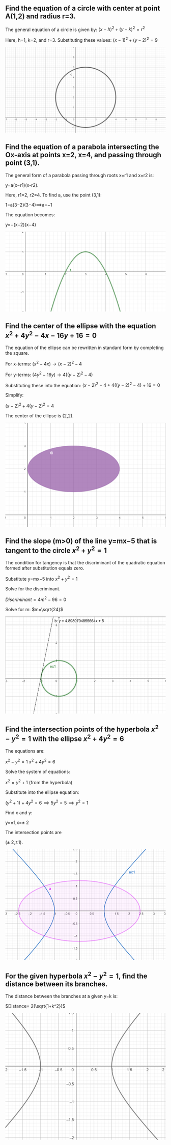 
## Find the equation of a circle with center at point A(1,2) and radius r=3.

The general equation of a circle is given by: $(x-h)^2+(y-k)^2=r^2$
 
Here, h=1, k=2, and r=3. Substituting these values: $(x-1)^2+(y-2)^2=9$

![Círcle generated](Exercises_Mathematics/Circle_1.png)


## Find the equation of a parabola intersecting the Ox-axis at points x=2, x=4, and passing through point (3,1).

The general form of a parabola passing through roots x=r1 and x=r2 is: 

y=a(x−r1)(x-r2).

 
Here, r1=2, r2=4. To find a, use the point (3,1):

1=a(3−2)(3−4)⟹a=−1


The equation becomes:

y=−(x−2)(x−4)

![Parabola generated](Exercises_Mathematics/Parabola_2.png)


## Find the center of the ellipse with the equation $x^2+4y^2-4x-16y+16=0$

The equation of the ellipse can be rewritten in standard form by completing the square. 

For x-terms: $(x^2-4x)→(x−2)^2-4$

For y-terms: $(4y^2-16y)→4((y−2)^2−4)$


Substituting these into the equation: $(x−2)^2 −4+4((y−2)^2-4)+16=0$

Simplify:

$(x−2) ^2+4(y-2)^2=4$


The center of the ellipse is (2,2).

![Ellipse generated](Exercises_Mathematics/Ellipse_3.png)


## Find the slope (m>0) of the line y=mx−5 that is tangent to the circle $x^2+y^2=1$

The condition for tangency is that the discriminant of the quadratic equation formed after substitution equals zero.

Substitute y=mx−5 into  $x^2+y^2=1$

Solve for the discriminant.

$Discriminant=4m^2-96=0$

Solve for m:
$m=\sqrt{24}$

 ![Slope generated](Exercises_Mathematics/Slope_4.png)


## Find the intersection points of the hyperbola $x^2-y^2=1$ with the ellipse $x^2+4y^2=6$

The equations are:

$x^2-y^2=1$
$x^2+4y^2=6$


Solve the system of equations:

$x^2=y^2+1$ (from the hyperbola)

Substitute into the ellipse equation:

$(y^2+1)+4y^2=6 ⟹ 5y^2=5 ⟹ y^2=1  $


Find x and y:

y=±1,x=± 2
 
The intersection points are 

(± 2,±1).

![Intersection points generated](Exercises_Mathematics/Intersection_5.png)

## For the given hyperbola $x^2-y^2=1$, find the distance between its branches.

The distance between the branches at a given y=k is:

$Distance= 2(\sqrt{1+k^2})$

![Distance generated](Exercises_Mathematics/Distance_6.png)
 
